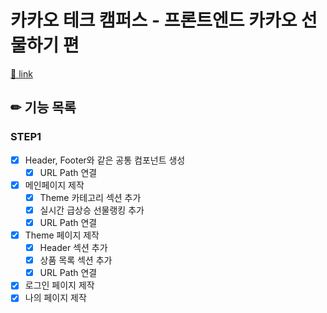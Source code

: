 # 카카오 테크 캠퍼스 - 프론트엔드 카카오 선물하기 편

[🔗 link](https://edu.nextstep.camp/s/hazAC9xa)

## ✏ 기능 목록

### STEP1

- [x] Header, Footer와 같은 공통 컴포넌트 생성
  - [x] URL Path 연결
- [x] 메인페이지 제작
  - [x] Theme 카테고리 섹션 추가
  - [x] 실시간 급상승 선물랭킹 추가
  - [x] URL Path 연결
- [x] Theme 페이지 제작
  - [x] Header 섹션 추가
  - [x] 상품 목록 섹션 추가
  - [x] URL Path 연결
- [x] 로그인 페이지 제작
- [x] 나의 페이지 제작
